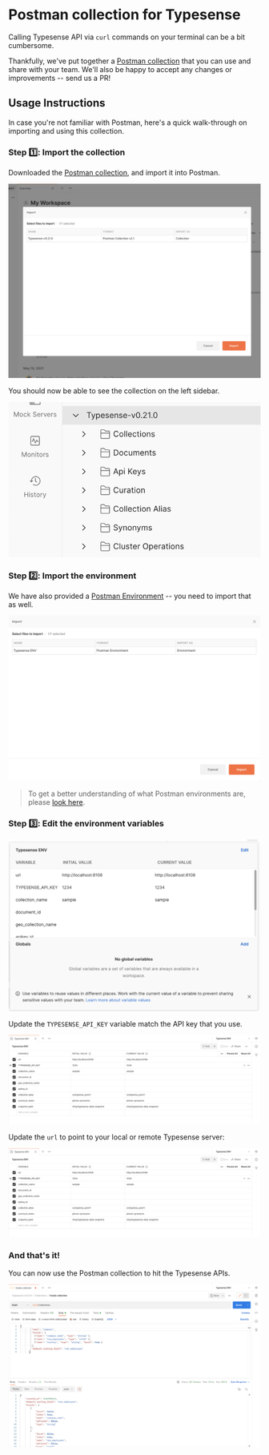# Postman collection for Typesense

Calling Typesense API via `curl` commands on your terminal can be a bit cumbersome.

Thankfully, we've put together a <a href="typesense.postman_collection.json" download="/typesense.postman_collection.json">Postman collection</a> that you can use and share with your team. We'll also be happy to accept any changes or improvements -- send us a PR!

## Usage Instructions

In case you're not familiar with Postman, here's a quick walk-through on importing and using this collection.

### Step 1️⃣: Import the collection

Downloaded the [Postman collection](typesense.postman_collection.json), and import it into Postman.

![Collection import](/screenshots/Import.png)

You should now be able to see the collection on the left sidebar.

![Collection](/screenshots/collection.png)

### Step 2️⃣: Import the environment

We have also provided a [Postman Environment](/typesense.postman_environment.json) -- you need to import that as well.

![Environment Import](/screenshots/env_import.png)

> To get a better understanding of what Postman environments are, please [look here](https://learning.postman.com/docs/sending-requests/managing-environments/).

### Step 3️⃣: Edit the environment variables

![Edit](/screenshots/edit_collection.png)

Update the `TYPESENSE_API_KEY` variable match the API key that you use.

![Edit API Key](/screenshots/set_api_url.png)

Update the `url` to point to your local or remote Typesense server:

![Edit url](/screenshots/set_api_url.png)

### And that's it!

You can now use the Postman collection to hit the Typesense APIs.

![Create collection](/screenshots/create_collection.png)
